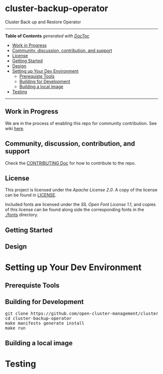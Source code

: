 # cluster-backup-operator
Cluster Back up and Restore Operator

------

<!-- START doctoc generated TOC please keep comment here to allow auto update -->
<!-- DON'T EDIT THIS SECTION, INSTEAD RE-RUN doctoc TO UPDATE -->
**Table of Contents**  *generated with [DocToc](https://github.com/thlorenz/doctoc)*

  - [Work in Progress](#work-in-progress)
  - [Community, discussion, contribution, and support](#community-discussion-contribution-and-support)
  - [License](#license)
  - [Getting Started](#getting-started)
  - [Design](#design)
- [Setting up Your Dev Environment](#setting-up-your-dev-environment)
  - [Prerequiste Tools](#prerequiste-tools)
  - [Building for Development](#building-for-development)
  - [Building a local image](#building-a-local-image)
- [Testing](#testing)

<!-- END doctoc generated TOC please keep comment here to allow auto update -->

------

## Work in Progress
We are in the process of enabling this repo for community contribution. See wiki [here](https://open-cluster-management.io/concepts/architecture/).

## Community, discussion, contribution, and support

Check the [CONTRIBUTING Doc](CONTRIBUTING.md) for how to contribute to the repo.

## License

This project is licensed under the *Apache License 2.0*. A copy of the license can be found in [LICENSE](LICENSE).

Included fonts are licensed under the *SIL Open Font License 1.1*, and copies of this license can be found along side the corresponding fonts in the [./fonts](fonts) directory.

## Getting Started


## Design


# Setting up Your Dev Environment

## Prerequiste Tools

## Building for Development
<pre>
git clone https://github.com/open-cluster-management/cluster-backup-operator.git
cd cluster-backup-operator
make manifests generate install
make run
</pre>

## Building a local image

# Testing